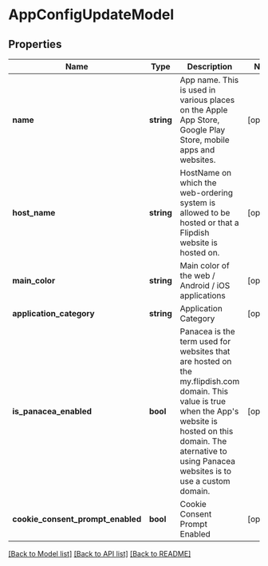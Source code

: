 # AppConfigUpdateModel

## Properties
Name | Type | Description | Notes
------------ | ------------- | ------------- | -------------
**name** | **string** | App name.   This is used in various places on the Apple App Store, Google Play Store, mobile apps and websites. | [optional] 
**host_name** | **string** | HostName on which the web-ordering system is allowed to be hosted or that a Flipdish website is hosted on. | [optional] 
**main_color** | **string** | Main color of the web / Android / iOS applications | [optional] 
**application_category** | **string** | Application Category | [optional] 
**is_panacea_enabled** | **bool** | Panacea is the term used for websites that are hosted on the my.flipdish.com domain. This value is true when the App&#39;s website is hosted on this domain.  The aternative to using Panacea websites is to use a custom domain. | [optional] 
**cookie_consent_prompt_enabled** | **bool** | Cookie Consent Prompt Enabled | [optional] 

[[Back to Model list]](../README.md#documentation-for-models) [[Back to API list]](../README.md#documentation-for-api-endpoints) [[Back to README]](../README.md)


